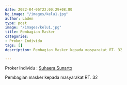 ```yaml
---
date: 2022-04-06T22:00:29+08:00
bg_image: "/images/kelu1.jpg"
author: Laden
type: post
image: "/images/kelu1.jpg"
title: Pembagian Masker
categories:
- Proker Individu
tags: []
description: Pembagian Masker kepada masyarakat RT. 32

---
```

Proker Individu :  [Suhaera Sunarto](https://rt32bengkuring.com/kkn19/suhaera/ "SUhaera Sunarto")

Pembagian masker kepada masyarakat RT. 32